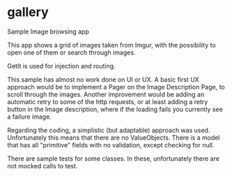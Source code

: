 # gallery

Sample Image browsing app


This app shows a grid of images taken from Imgur, with the possibility to open one of them or search through images.

GetIt is used for injection and routing.

This sample has almost no work done on UI or UX. A basic first UX approach would be to implement a Pager on the Image Description Page, to scroll through the images. Another improvement would be adding an automatic retry to some of the http requests, or at least adding a retry button in the Image description, where if the loading fails you currently see a failure image.

Regarding the coding, a simplistic (but adaptable) approach was used. Unfortunately this means that there are no ValueObjects. There is a model that has all "primitive" fields with no validation, except checking for null.

There are sample tests for some classes. In these, unfortunately there are not mocked calls to test.
